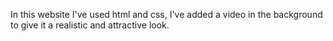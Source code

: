In this website I've used html and css, I've added a video in the background
to give it a realistic and attractive look.
